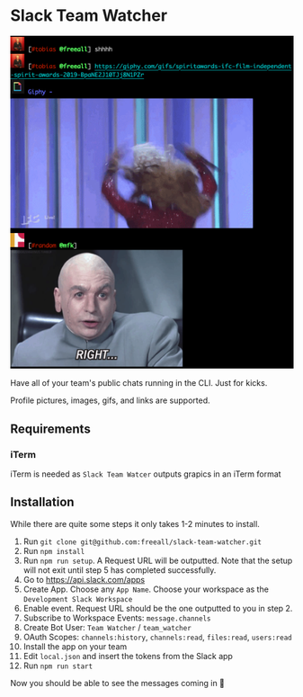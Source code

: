 # Slack Team Watcher

![Screenshot of Slack Team Watcher](https://github.com/freeall/slack-team-watcher/blob/master/screenshot.png)

Have all of your team's public chats running in the CLI. Just for kicks.

Profile pictures, images, gifs, and links are supported.

## Requirements

### iTerm

iTerm is needed as `Slack Team Watcer` outputs grapics in an iTerm format

## Installation

While there are quite some steps it only takes 1-2 minutes to install.

1. Run `git clone git@github.com:freeall/slack-team-watcher.git`
1. Run `npm install`
2. Run `npm run setup`. A Request URL will be outputted. Note that the setup will not exit until step 5 has completed successfully.
3. Go to https://api.slack.com/apps
4. Create App. Choose any `App Name`. Choose your workspace as the `Development Slack Workspace`
5. Enable event. Request URL should be the one outputted to you in step 2.
6. Subscribe to Workspace Events: `message.channels`
7. Create Bot User: `Team Watcher` / `team_watcher`
8. OAuth Scopes: `channels:history`, `channels:read`, `files:read`, `users:read`
9. Install the app on your team
10. Edit `local.json` and insert the tokens from the Slack app
11. Run `npm run start`

Now you should be able to see the messages coming in 🤡
